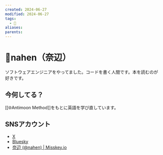 ```yaml
---
created: 2024-06-27
modified: 2024-06-27
tags:
  - 👤
aliases: 
parents:
---
```

# 👤nahen（奈辺）
ソフトウェアエンジニアをやってました。コードを書く人間です。本を読むのが好きです。

## 今何してる？
[[🌐Antimoon Method]]をもとに英語を学び直しています。

## SNSアカウント
- <i class="fa-brands fa-x-twitter"></i>[X](https://x.com/nahen_g)
- <i class="fa-brands fa-bluesky"></i>[Bluesky](https://bsky.app/profile/nahen.bsky.social)
- [奈辺 (@nahen) | Misskey.io](https://misskey.io/@nahen)